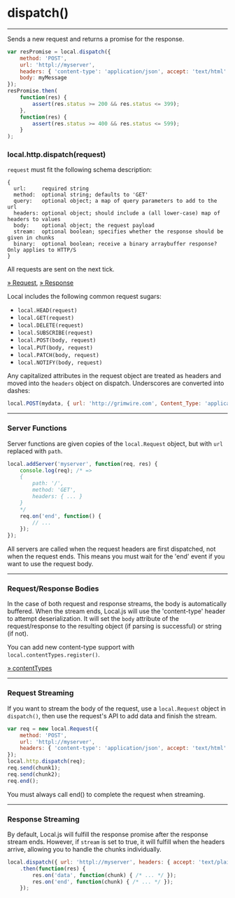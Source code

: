 dispatch()
==========

---

Sends a new request and returns a promise for the response.

```javascript
var resPromise = local.dispatch({
    method: 'POST',
    url: 'httpl://myserver',
    headers: { 'content-type': 'application/json', accept: 'text/html' },
    body: myMessage
});
resPromise.then(
	function(res) {
		assert(res.status >= 200 && res.status <= 399);
	},
	function(res) {
		assert(res.status >= 400 && res.status <= 599);
	}
);
```

### local.http.dispatch(request)

`request` must fit the following schema description:

```
{
  url:     required string
  method:  optional string; defaults to 'GET'
  query:   optional object; a map of query parameters to add to the url
  headers: optional object; should include a (all lower-case) map of headers to values
  body:    optional object; the request payload
  stream:  optional boolean; specifies whether the response should be given in chunks
  binary:  optional boolean; receive a binary arraybuffer response? Only applies to HTTP/S
}
```

All requests are sent on the next tick.

<a href="#docs/api/request.md">&raquo; Request</a>, <a href="#docs/api/response.md">&raquo; Response</a>

Local includes the following common request sugars:

 - `local.HEAD(request)`
 - `local.GET(request)`
 - `local.DELETE(request)`
 - `local.SUBSCRIBE(request)`
 - `local.POST(body, request)`
 - `local.PUT(body, request)`
 - `local.PATCH(body, request)`
 - `local.NOTIFY(body, request)`

Any capitalized attributes in the request object are treated as headers and moved into the `headers` object on dispatch. Underscores are converted into dashes:

```javascript
local.POST(mydata, { url: 'http://grimwire.com', Content_Type: 'application/json', Accept: 'text/html' })
```

---

### Server Functions

Server functions are given copies of the `local.Request` object, but with `url` replaced with `path`.

```javascript
local.addServer('myserver', function(req, res) {
	console.log(req); /* =>
	{
		path: '/',
		method: 'GET',
		headers: { ... }
	}
	*/
	req.on('end', function() {
		// ...
	});
});
```

All servers are called when the request headers are first dispatched, not when the request ends. This means you must wait for the 'end' event if you want to use the request body.

---

### Request/Response Bodies

In the case of both request and response streams, the body is automatically buffered. When the stream ends, Local.js will use the 'content-type' header to attempt deserialization. It will set the `body` attribute of the request/response to the resulting object (if parsing is successful) or string (if not).

You can add new content-type support with `local.contentTypes.register()`.

<a href="#docs/api/contenttypes.md">&raquo; contentTypes</a>

---

### Request Streaming

If you want to stream the body of the request, use a `local.Request` object in `dispatch()`, then use the request's API to add data and finish the stream.

```javascript
var req = new local.Request({
    method: 'POST',
    url: 'httpl://myserver',
    headers: { 'content-type': 'application/json', accept: 'text/html' }
});
local.http.dispatch(req);
req.send(chunk1);
req.send(chunk2);
req.end();
```

You must always call end() to complete the request when streaming.

---

### Response Streaming

By default, Local.js will fulfill the response promise after the response stream ends. However, if `stream` is set to true, it will fulfill when the headers arrive, allowing you to handle the chunks individually.

```javascript
local.dispatch({ url: 'httpl://myserver', headers: { accept: 'text/plain' }, stream: true })
	.then(function(res) {
		res.on('data', function(chunk) { /* ... */ });
		res.on('end', function(chunk) { /* ... */ });
	});
```